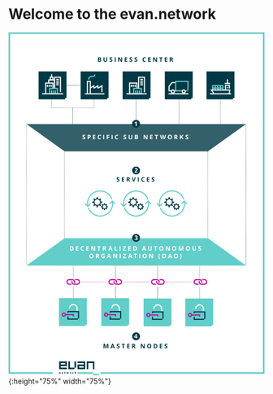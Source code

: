 # Welcome to the evan.network


![evan.network](public/evannetwork_overview.jpg){:height="75%" width="75%"}
